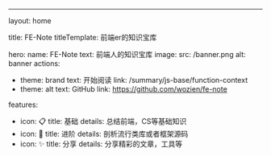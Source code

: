 ---
layout: home

title: FE-Note
titleTemplate: 前端er的知识宝库

hero:
  name: FE-Note
  text: 前端人的知识宝库
  image:
    src: /banner.png
    alt: banner
  actions:
  - theme: brand
    text: 开始阅读
    link: /summary/js-base/function-context
  - theme: alt
    text: GitHub
    link: https://github.com/wozien/fe-note


features:
  - icon: 📋
    title: 基础
    details: 总结前端，CS等基础知识
  - icon: 💪
    title: 进阶
    details: 剖析流行类库或者框架源码
  - icon: ✨
    title: 分享
    details: 分享精彩的文章，工具等

